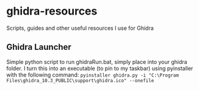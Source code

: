 # ghidra-resources
Scripts, guides and other useful resources I use for Ghidra

## Ghidra Launcher
Simple python script to run ghidraRun.bat, simply place into your ghidra folder. I turn this into an executable (to pin to my taskbar) using pyinstaller with the following command:
``pyinstaller ghidra.py -i "C:\Program Files\ghidra_10.3_PUBLIC\support\ghidra.ico" --onefile``
